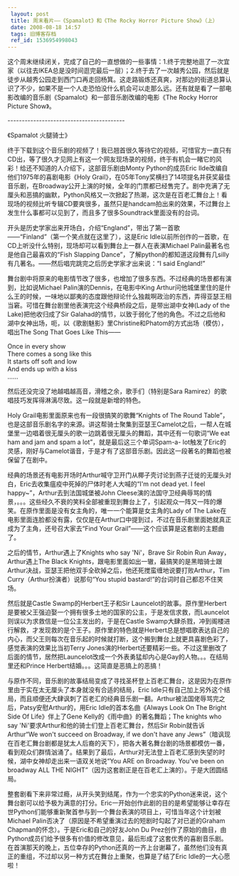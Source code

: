 ```yaml
---
 layout: post
 title: 周末看片——《Spamalot》和《The Rocky Horror Picture Show》（上）
 date: 2008-08-18 14:57
 tags: 旧博客存档
 ref_id: 1536954998043
---
```

这个周末继续闭关，完成了自己的一直想做的一些事情：1.终于完整地逛了一次宜家（以往去IKEA总是没时间逛完最后一层）；2.终于去了一次越秀公园，然后就是徒步从越秀公园走到西门口再走回杨箕。这走路锻炼还真爽，对那边的街道总算认识了不少，如果不是一个人走恐怕没什么机会可以走那么远。还有就是看了一部电影改编的音乐剧《Spamalot》和一部音乐剧改编的电影《The
Rocky Horror Picture Show》。

\-----------------------------------------

《Spamalot 火腿骑士》

终于下载到这个音乐剧的视频了！我已翘首很久等待它的视频，可惜官方一直只有CD出，等了很久才见网上有这一个网友现场录的视频，终于有机会一睹它的风彩！给还不知道的人介绍下，这部音乐剧由Monty
Python的成员Eric Ilde改编自他们1975年的喜剧电影《Holy
Grail》，在05年Tony奖横扫了14项提名并获奖最佳音乐剧，在Broadway公开上演的时候，全年的门票都已经售完了。剧中充满了无厘头和恶搞的幽默，Python风格又一次掀起了热潮，这次是在百老汇舞台上！看现场的视频比听专辑CD要爽很多，虽然只是handcam拍出来的效果，不过舞台上发生什么事都可以见到了，而且多了很多Soundtrack里面没有的台词。

开头是历史学家出来开场白，介绍“England”，带出了第一首歌——“Finland”（第一个笑点就在这里了），这是Eric
Idle以前所创作的一首歌，在CD上听没什么特别，现场却可以看到舞台上一群人在表演Michael Palin最著名也是他自己最喜欢的“Fish
Slapping Dance”，了解python的都知道这段舞有几silly有几著名。——然后唱完跳完之后历史学家才出来说：“I said
England!”

舞台剧中将原来的电影情节改了很多，也增加了很多东西。不过经典的场景都有演到，比如说Michael Palin演的Dennis，在电影中King
Arthur问他城堡里住的是什么王的时候，一味地以鄙夷的态度跟他辩论什么独裁啊政治的东西，弄得亚瑟王相当窘。可惜在舞台剧里他表演完这个经典桥段之后，是带出湖中女神(Lady
of the Lake)把他收归成了Sir
Galahad的情节，以致于弱化了他的角色。不过之后他和湖中女神出场，呃，以《歌剧魅影》里Christine和Phatom的方式出场（模仿），唱出The
Song That Goes Like This——

Once in every show  
There comes a song like this  
It starts off soft and low  
And ends up with a kiss  
......

然后还没完没了地越唱越高音，滑稽之余，歌手们（特别是Sara Ramirez）的歌唱技巧发挥得淋漓尽致。这一段就是新增的特色。

Holy Grail电影里面原来也有一段很搞笑的歌舞“Knights of The Round
Table”，也是这部音乐剧名字的来源。讲这帮骑士聚集到亚瑟王Camelot之后，一帮人在城堡里一边唱着很无厘头的歌一边跳着很无厘头的舞蹈，其中还有一句歌词“We
eat ham and jam and spam a lot”，就是最后这三个单词Spam-a-
lot触发了Eric的灵感，刚好与Camelot谐音，于是才有了这部音乐剧。因此这一段著名的舞蹈也被保留了在剧中。

经典的场景还有电影开场时Arthur喊守卫开门从椰子壳讨论到燕子迁徙的无厘头对白，Eric去收集瘟疫中死掉的尸体时老人大喊的“I'm not dead
yet. I feel happy~”，Arthur去到法国城堡被John
Cleese演的法国守卫经典辱骂的情景，。。。这些经久不衰的笑料全部被重现到舞台上了，引起观众一阵又一阵的爆笑。在原作里面是没有女主角的，唯一一个能算是女主角的Lady
of The Lake在电影里面连脸都没有露，仅仅是在Arthur口中提到过，不过在音乐剧里面她就真正成为了主角，还号召大家去“Find Your
Grail”——这个应该算是这套剧的主题曲了。

之后的情节，Arthur遇上了Knights who say 'Ni'，Brave Sir Robin Run Away，Arthur遇上The Black
Knights，跟电影里面如出一辙，最搞笑的是黑暗骑士跟Arthur决战，亚瑟王把他双手全砍掉之后，他还死搅蛮缠地说要打败Arthur，Tim
Curry（Arthur扮演者）说那句“You stupid bastard!”的台词时自己都忍不住笑场。

然后就是Castle Swamp的Herbert王子和Sir
Launcelot的故事。原作里Herbert是要被父王强迫娶一个拥有很多土地的国家的公主，于是发信求救，而Launcelot则误以为求救信是一位公主发出的，于是在Castle
Swamp大肆杀戮，冲到阁楼进行解救，才发现救的是个王子。原作里的特色就是Herbert总是想唱歌表达自己的内心，而父王则每次在音乐起的时候就打断，这个搬到舞台上就更具喜剧色彩了，感觉表演的效果比当初Terry
Jones演的Herbert还要精彩一些。不过这里删改了后面的情节，居然把Launcelot改成一个外表勇猛却内心是Gay的人物。。。在结局里还和Prince
Herbert结婚。。。这简直是恶搞上的恶搞！

与原作不同，音乐剧的故事结局变成了寻找圣杯登上百老汇舞台，这是因为在原作里由于实在太无厘头了本身就没有合适的结局，Eric
Idle只有自己加上另外这个结局，而且顺便还大肆讽刺了百老汇的经典音乐剧一翻。Arthur被法国佬辱骂完之后，Patsy安慰Arthur的，用Eric
Idle的首本名曲《Always Look On The Bright Side Of Life》伴上了Gene Kelly的《雨中曲》的著名舞蹈；The
knights who say 'Ni'要求Arthur和他的骑士们登上百老汇舞台，然后Sir Robin就告诉Arthur“We won't
succeed on Broadway, if we don't have any
Jews”（暗讽现在百老汇舞台剧都是犹太人后裔的天下），把各大著名舞台剧的场景都模仿一番，看到观众们群情汹涌了。结果到了最后，Arthur对无法登上百老汇感到失望的时候，湖中女神却走出来一语双关地说“You
ARE on Broadway. You've been on broadway ALL THE
NIGHT”（因为这套剧正是在百老汇上演的）。于是大团圆结局。

整套剧看下来非常过瘾，从开头笑到结尾，作为一个忠实的Python迷来说，这个舞台剧可以给予极为满意的打分。Eric一开始创作此剧的目的是希望能够让幸存在世Python们能够重新聚首参与到一个舞台表演的项目上，可惜当年这个计划被Michael
Palin否决了（原因是不希望重演过去的短剧时勾起了对已逝的Graham Chapman的怀念）。于是Eric和自己的好友John Du
Prez创作了原始的曲目，由Python成员们给予很多有价值的修改意见，最后形成了这套优秀的喜剧音乐剧。在首演那天的晚上，五位幸存的Python还真的一齐上台谢幕了，虽然他们没有真正的重组，不过却以另一种方式在舞台上重聚，也算是了结了Eric
Idle的一大心愿啦！


